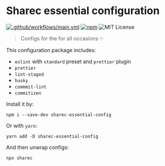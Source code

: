 # Sharec essential configuration

[![.github/workflows/main.yml](https://github.com/lamartire/sharec/workflows/.github/workflows/main.yml/badge.svg)](https://github.com/lamartire/sharec/actions)
[![npm](https://img.shields.io/npm/v/sharec-essential-config)](https://npmjs.com/sharec-essential-config)
![MIT License](https://camo.githubusercontent.com/4481c7672053be9c676fbc983c040ca59fddfa19/68747470733a2f2f696d672e736869656c64732e696f2f6e706d2f6c2f6c6f6775782d70726f636573736f722e737667)

> Configs for the for all occasions ✨

This configuration package includes:

* `eslint` with `standard` preset and `prettier` plugin
* `prettier`
* `lint-staged`
* `husky`
* `commmit-lint`
* `commitizen`

Install it by:

```shell
npm i --save-dev sharec-essential-config
```

Or with `yarn`:

```shell
yarn add -D sharec-essential-config
```

And then unwrap configs:

```shell
npx sharec
```
